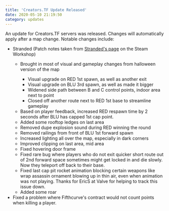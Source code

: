 ```yaml
---
title: 'Creators.TF Update Released'
date: 2020-05-10 21:19:50
category: updates
---
```


<p>An update for Creators.TF servers was released. Changes will automatically apply after a map change. Notable changes include:</p>
<ul>
	<li>Stranded (Patch notes taken from <a href="https://steamcommunity.com/sharedfiles/filedetails/changelog/1481954279" target="_blank">Stranded's page</a> on the Steam Workshop)</li>
	<ul>
		<li>Brought in most of visual and gameplay changes from halloween version of the map</li>
			<ul>
				<li>Visual upgrade on RED 1st spawn, as well as another exit</li>
				<li>Visual upgrade on BLU 3rd spawn, as well as made it bigger</li>
				<li>Widened side path between B and C control points, indoor area next to point</li>
				<li>Closed off another route next to RED 1st base to streamline gameplay</li>
			</ul>
		<li>Based on player feedback, increased RED respawn time by 2 seconds after BLU has capped 1st cap point.</li>
		<li>Added some rooftop ledges on last area</li>
		<li>Removed dupe explosion sound during RED winning the round</li>
		<li>Removed railings from front of BLU 1st forward spawn</li>
		<li>Increased lighting all over the map, especially in dark corners</li>
		<li>Improved clipping on last area, mid area</li>
		<li>Fixed hovering door frame</li>
		<li>Fixed rare bug where players who do not exit quicker short route out of 2nd forward space sometimes might get locked in and die slowly. Now they teleport off back to their base.</li>
		<li>Fixed last cap pit rocket animation blocking certain weapons like wrap assassin ornament blowing up in thin air, even when animation was not playing. Thanks for EricS at Valve for helping to track this issue down.</li>
		<li>Added some roar</li>
	</ul>
	<li>Fixed a problem where Fifthcurve's contract would not count points when killing a player.</li>
</ul>
